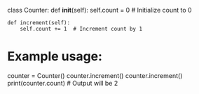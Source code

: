 class Counter:
    def __init__(self):
        self.count = 0  # Initialize count to 0

    def increment(self):
        self.count += 1  # Increment count by 1

# Example usage:
counter = Counter()
counter.increment()
counter.increment()
print(counter.count)  # Output will be 2
